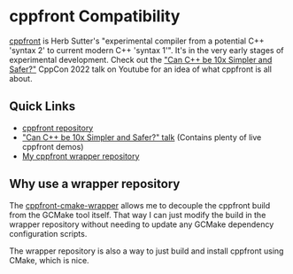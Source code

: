# cppfront Compatibility

[cppfront](https://github.com/hsutter/cppfront) is Herb Sutter's "experimental compiler from a
potential C++ 'syntax 2' to current modern C++ 'syntax 1'". It's in the very early stages of
experimental development.
Check out the ["Can C++ be 10x Simpler and Safer?"](https://www.youtube.com/watch?v=ELeZAKCN4tY) CppCon 2022
talk on Youtube for an idea of what cppfront is all about.

## Quick Links

- [cppfront repository](https://github.com/hsutter/cppfront)
- ["Can C++ be 10x Simpler and Safer?" talk](https://www.youtube.com/watch?v=ELeZAKCN4tY) (Contains plenty of live cppfront demos)
- [My cppfront wrapper repository](https://github.com/scupit/cppfront-cmake-wrapper)

## Why use a wrapper repository

The [cppfront-cmake-wrapper](https://github.com/scupit/cppfront-cmake-wrapper)
allows me to decouple the cppfront build from the GCMake tool itself. That way I can just modify the
build in the wrapper repository without needing to update any GCMake dependency configuration scripts.

The wrapper repository is also a way to just build and install cppfront using CMake, which is nice.
